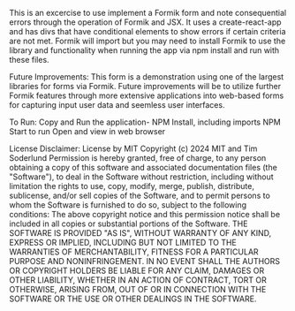 This is an excercise to use implement a Formik form and note consequential errors through the operation of Formik and JSX.  It uses a create-react-app and has divs that have conditional elements to show errors if certain criteria are not met.  Formik will import but you may need to install Formik to use the library and functionality when running the app via npm install and run with these files.

Future Improvements:
This form is a demonstration using one of the largest libraries for forms via Formik.  Future improvements will be to utilize further Formik features through more extensive applications into web-based forms for capturing input user data and seemless user interfaces.

To Run:
Copy and Run the application-
NPM Install, including imports
NPM Start to run
Open and view in web browser

License Disclaimer:
License by MIT
Copyright (c) 2024 MIT and Tim Soderlund
Permission is hereby granted, free of charge, to any person obtaining a copy
of this software and associated documentation files (the "Software"), to deal
in the Software without restriction, including without limitation the rights
to use, copy, modify, merge, publish, distribute, sublicense, and/or sell
copies of the Software, and to permit persons to whom the Software is
furnished to do so, subject to the following conditions:
The above copyright notice and this permission notice shall be included in all
copies or substantial portions of the Software.
THE SOFTWARE IS PROVIDED "AS IS", WITHOUT WARRANTY OF ANY KIND, EXPRESS OR
IMPLIED, INCLUDING BUT NOT LIMITED TO THE WARRANTIES OF MERCHANTABILITY,
FITNESS FOR A PARTICULAR PURPOSE AND NONINFRINGEMENT. IN NO EVENT SHALL THE
AUTHORS OR COPYRIGHT HOLDERS BE LIABLE FOR ANY CLAIM, DAMAGES OR OTHER
LIABILITY, WHETHER IN AN ACTION OF CONTRACT, TORT OR OTHERWISE, ARISING FROM,
OUT OF OR IN CONNECTION WITH THE SOFTWARE OR THE USE OR OTHER DEALINGS IN THE
SOFTWARE.
